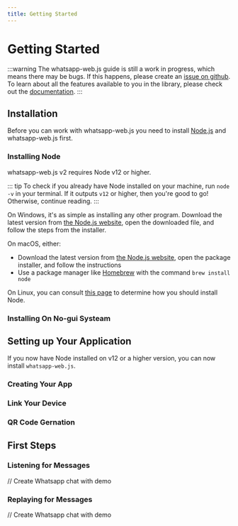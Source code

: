 ```yaml
---
title: Getting Started
---
```


# Getting Started

:::warning
The whatsapp-web.js guide is still a work in progress, which means there may be bugs. If this happens, please create an [issue on github](https://github.com/wwebjs/wwebjs.dev/issues/new). To learn about all the features available to you in the library, please check out the [documentation](https://docs.wwebjs.dev/).
:::

## Installation

Before you can work with whatsapp-web.js you need to install [Node.js](https://nodejs.org/) and whatsapp-web.js first.

### Installing Node

whatsapp-web.js v2 requires Node v12 or higher.

::: tip
To check if you already have Node installed on your machine, run `node -v` in your terminal. If it outputs `v12` or higher, then you're good to go! Otherwise, continue reading.
:::

On Windows, it's as simple as installing any other program. Download the latest version from [the Node.js website](https://nodejs.org/), open the downloaded file, and follow the steps from the installer.

On macOS, either:

- Download the latest version from [the Node.js website](https://nodejs.org/), open the package installer, and follow the instructions
- Use a package manager like [Homebrew](https://brew.sh/) with the command `brew install node`

On Linux, you can consult [this page](https://nodejs.org/en/download/package-manager/) to determine how you should install Node.

### Installing On No-gui Systeam

## Setting up Your Application

If you now have Node installed on v12 or a higher version, you can now install `whatsapp-web.js`.
### Creating Your App

### Link Your Device

### QR Code Gernation

## First Steps

### Listening for Messages

<WhatsappMessages>
// Create Whatsapp chat with demo
</WhatsappMessages>

### Replaying for Messages

<WhatsappMessages>
// Create Whatsapp chat with demo
</WhatsappMessages>